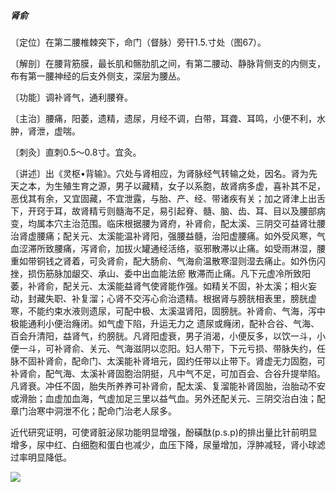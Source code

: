 ##### 肾俞

〔定位〕在第二腰椎棘突下，命门（督脉）旁幵1.5.寸处（图67）。 

〔解剖〕在腰背筋膜，最长肌和髂肋肌之间，有第二腰动、静脉背侧支的内侧支，布有第一腰神经的后支外侧支，深层为腰丛。

〔功能〕调补肾气，通利腰脊。

〔主治〕腰痛，阳萎，遗精，遗尿，月经不调，白带，耳聋、耳鸣，小便不利，水肿，肾泄，虚喘。

〔刺灸〕直刺0.5〜0.8寸。宜灸。

〔讲述〕出《灵枢•背输》。穴处与肾相应，为肾脉经气转输之处，因名。肾为先天之本，为生殖生育之源，男子以藏精，女子以系胞，故肾病多虚，喜补其不足，恶伐其有余，又宜固藏，不宜泄露，与胎、产、经、带诸疾有关；加之肾津上出舌下，开窍于耳，故肾精亏则髓海不足，易引起脊、髓、脑、齿、耳、目以及腰部病变，均属本穴主治范围。临床根据腰为肾府，补肾俞，配太溪、三阴交可益肾壮腰治肾虚腰痛；配关元、太溪能温补肾阳，强腰益髓，治阳虚腰痛。如外受风寒，气血涩滞所致腰痛，泻肾俞，加拔火罐通经活络，驱邪散滞以止痛。如受雨淋湿，腰重如带铜钱之肾着，可灸肾俞，配大肠俞、气海俞温散寒湿则湿去痛止。如外伤闪挫，损伤筋脉加龈交、承山、委中出血能法瘀 散滞而止痛。凡下元虚冷所致阳萎，补肾俞，配关元、太溪能益肾气使肾能作强。如精关不固，补太溪；相火妄动，封藏失职、补复溜；心肾不交泻心俞治遗精。根据肾与膀胱相表里，膀胱虚寒，不能约束水液则遗尿，可配中极、太溪温肾阳，固膀胱。补肾俞、气海，泻中极能通利小便治癃闭。如气虚下陷，升运无力之 遗尿或癃闭，配补合谷、气海、百会升清阳，益肾气，约膀胱。凡肾阳虚衰，男子消渴，小便反多，以饮一斗，小便一斗，可补肾俞、关元、气海滋阴以恋阳。妇人带下，下元亏损、带脉失约，任脉不固补肾俞，配命门、太溪能补肾培元，固约任带以止带下。肾虚无力固胞，可补肾俞，配气海、太溪补肾固胞治阴挺，凡中气不足，可加百会、合谷升提举陷。凡肾衰。冲任不固，胎失所养养可补肾俞，配太溪、复溜能补肾固胎，治胎动不安或滑胎；血虚加血海，气虚加足三里以益气血。另外还配关元、三阴交治白浊；配章门治寒中洞泄不化；配命门治老人尿多。

近代研究证明，可使肾脏泌尿功能明显增强，酚磺酞(p.s.p)的排出量比针前明显增多，尿中红、白细胞和蛋白也减少，血压下降，尿量增加，浮肿减轻，肾小球滤过率明显降低。

![](img/图67.jpg)
